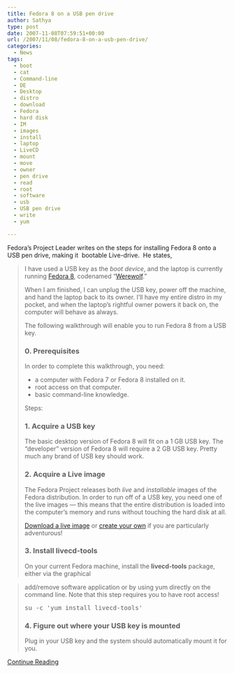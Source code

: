 ```yaml
---
title: Fedora 8 on a USB pen drive
author: Sathya
type: post
date: 2007-11-08T07:59:51+00:00
url: /2007/11/08/fedora-8-on-a-usb-pen-drive/
categories:
  - News
tags:
  - boot
  - cat
  - Command-line
  - DE
  - Desktop
  - distro
  - download
  - Fedora
  - hard disk
  - IM
  - images
  - install
  - laptop
  - LiveCD
  - mount
  - move
  - owner
  - pen drive
  - read
  - root
  - software
  - usb
  - USB pen drive
  - write
  - yum

---
```

Fedora’s Project Leader writes on the steps for installing Fedora 8 onto a USB pen drive, making it  bootable Live-drive.  He states,

> I have used a USB key as the _boot device_, and the laptop is currently running [Fedora 8][1], codenamed “[Werewolf][2].” <a id="more-545"></a>
> 
> When I am finished, I can unplug the USB key, power off the machine, and hand the laptop back to its owner. I’ll have my entire distro in my pocket, and when the laptop’s rightful owner powers it back on, the computer will behave as always.
> 
> The following walkthrough will enable you to run Fedora 8 from a USB key.
> 
> ### 0. Prerequisites
> 
> In order to complete this walkthrough, you need:
> 
>   * a computer with Fedora 7 or Fedora 8 installed on it.
>   * root access on that computer.
>   * basic command-line knowledge.
> 
> Steps:
> 
> ### 1. Acquire a USB key
> 
> The basic desktop version of Fedora 8 will fit on a 1 GB USB key. The “developer” version of Fedora 8 will require a 2 GB USB key. Pretty much any brand of USB key should work.
> 
> ### 2. Acquire a Live image
> 
> The Fedora Project releases both _live_ and _installable_ images of the Fedora distribution. In order to run off of a USB key, you need one of the live images — this means that the entire distribution is loaded into the computer’s memory and runs without touching the hard disk at all.
> 
> [Download a live image][3] or [create your own][4] if you are particularly adventurous!
> 
> ### 3. Install livecd-tools
> 
> On your current Fedora machine, install the **livecd-tools** package, either via the graphical
  
> add/remove software application or by using yum directly on the command line. Note that this step requires you to have root access!
> 
> <pre>su -c 'yum install livecd-tools'</pre>
> 
> ### 4. Figure out where your USB key is mounted
> 
> Plug in your USB key and the system should automatically mount it for you. 

[Continue Reading][5]

 [1]: https://fedoraproject.org/wiki/Releases/8/ReleaseSummary
 [2]: https://fedoraproject.org/wiki/Releases/Names
 [3]: https://fedoraproject.org/get-fedora
 [4]: https://www.redhatmagazine.com/2007/05/31/remixing-fedora-7/
 [5]: https://www.redhatmagazine.com/2007/11/07/i-am-fedora-and-so-can-you/
